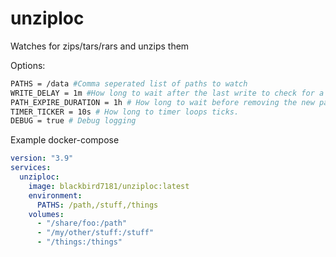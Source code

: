 # unziploc
Watches for zips/tars/rars and unzips them

Options:
```bash
PATHS = /data #Comma seperated list of paths to watch
WRITE_DELAY = 1m #How long to wait after the last write to check for a zip ( for copies to finish )
PATH_EXPIRE_DURATION = 1h # How long to wait before removing the new path. This is for errors or stale data
TIMER_TICKER = 10s # How long to timer loops ticks.
DEBUG = true # Debug logging
```

Example docker-compose
```yaml
version: "3.9"
services:
  unziploc:
    image: blackbird7181/unziploc:latest
    environment:
      PATHS: /path,/stuff,/things
    volumes:
      - "/share/foo:/path"
      - "/my/other/stuff:/stuff"
      - "/things:/things"
```
